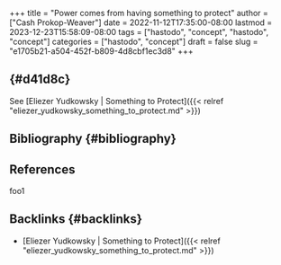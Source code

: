 +++
title = "Power comes from having something to protect"
author = ["Cash Prokop-Weaver"]
date = 2022-11-12T17:35:00-08:00
lastmod = 2023-12-23T15:58:09-08:00
tags = ["hastodo", "concept", "hastodo", "concept"]
categories = ["hastodo", "concept"]
draft = false
slug = "e1705b21-a504-452f-b809-4d8cbf1ec3d8"
+++

##  {#d41d8c}

See [Eliezer Yudkowsky | Something to Protect]({{< relref "eliezer_yudkowsky_something_to_protect.md" >}})


## Bibliography {#bibliography}

## References

<style>.csl-entry{text-indent: -1.5em; margin-left: 1.5em;}</style><div class="csl-bib-body">
</div>

foo1


## Backlinks {#backlinks}

-   [Eliezer Yudkowsky | Something to Protect]({{< relref "eliezer_yudkowsky_something_to_protect.md" >}})
